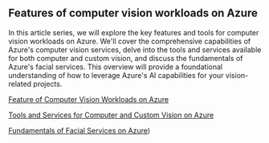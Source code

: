 ## Features of computer vision workloads on Azure
In this article series, we will explore the key features and tools for computer vision workloads on Azure. We'll cover the comprehensive capabilities of Azure's computer vision services, delve into the tools and services available for both computer and custom vision, and discuss the fundamentals of Azure's facial services. This overview will provide a foundational understanding of how to leverage Azure's AI capabilities for your vision-related projects.

[Feature of Computer Vision Workloads on Azure](https://github.com/navindevan/azure-ai-fundamentals-exam-preparation/blob/main/ai-features-computer-vision/feature-computer-vision-workloads.md)

[Tools and Services for Computer and Custom Vision on Azure](https://github.com/navindevan/azure-ai-fundamentals-exam-preparation/blob/main/ai-features-computer-vision/tools-services-computer-custom-vision.md)

[Fundamentals of Facial Services on Azure](https://github.com/navindevan/azure-ai-fundamentals-exam-preparation/blob/main/ai-features-computer-vision/fundamentals-facial-services.md))
